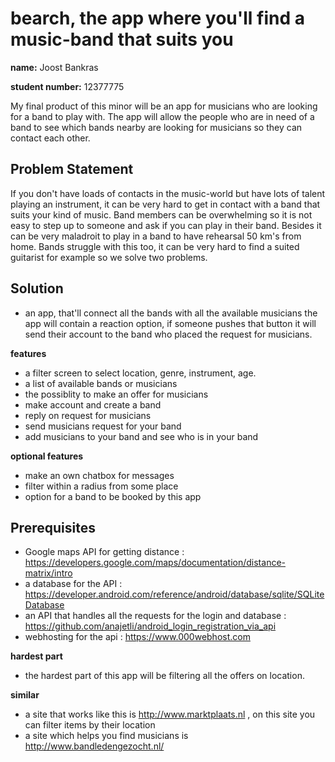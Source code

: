 # bearch, the app where you'll find a music-band that suits you

__name:__ Joost Bankras

__student number:__ 12377775

My final product of this minor will be an app for musicians who are looking for a band to play with. The app will allow the people who are in need of a band to see which bands nearby are looking for musicians so they can contact each other.

## Problem Statement

If you don't have loads of contacts in the music-world but have lots of talent playing an instrument, it can be very hard to get in contact with a band that suits your kind of music. Band members can be overwhelming so it is not easy to step up to someone and ask if you can play in their band. Besides it can be very maladroit to play in a band to have rehearsal 50 km's from home. Bands struggle with this too, it can be very hard to find a suited guitarist for example so we solve two problems.

## Solution

- an app, that'll connect all the bands with all the available musicians the app will contain a reaction option, if someone pushes that button it will send their account to the band who placed the request for musicians.

__features__
- a filter screen to select location, genre, instrument, age.
- a list of available bands or musicians
- the possiblity to make an offer for musicians
- make account and create a band
- reply on request for musicians
- send musicians request for your band
- add musicians to your band and see who is in your band

__optional features__
- make an own chatbox for messages
- filter within a radius from some place
- option for a band to be booked by this app

## Prerequisites

- Google maps API for getting distance : https://developers.google.com/maps/documentation/distance-matrix/intro
- a database for the API : https://developer.android.com/reference/android/database/sqlite/SQLiteDatabase
- an API that handles all the requests for the login and database : https://github.com/anajetli/android_login_registration_via_api
- webhosting for the api : https://www.000webhost.com

__hardest part__
- the hardest part of this app will be filtering all the offers on location.

__similar__
- a site that works like this is  http://www.marktplaats.nl , on this site you can filter items by their location
- a site which helps you find musicians is http://www.bandledengezocht.nl/
